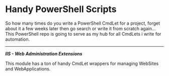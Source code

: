 # Handy PowerShell Scripts

So how many times do you write a PowerShell CmdLet for a project, forget about it a few weeks later then go search or write it from scratch again... This PowerShell repo is going to serve as my hub for all CmdLets i write for automation.

***
***IIS - Web Administration Extensions***

This module has a ton of handy CmdLet wrappers for managing WebSites and WebApplications.